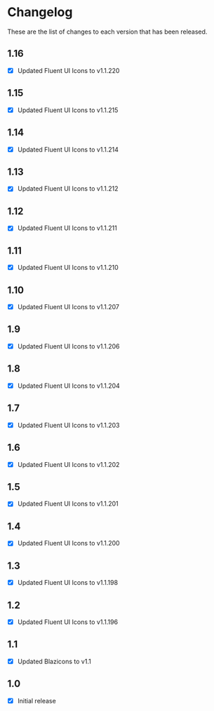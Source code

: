 # Changelog
These are the list of changes to each version that has been released.

## 1.16
- [x] Updated Fluent UI Icons to v1.1.220

## 1.15
- [x] Updated Fluent UI Icons to v1.1.215

## 1.14
- [x] Updated Fluent UI Icons to v1.1.214

## 1.13
- [x] Updated Fluent UI Icons to v1.1.212

## 1.12
- [x] Updated Fluent UI Icons to v1.1.211

## 1.11
- [x] Updated Fluent UI Icons to v1.1.210

## 1.10
- [x] Updated Fluent UI Icons to v1.1.207

## 1.9
- [x] Updated Fluent UI Icons to v1.1.206

## 1.8
- [x] Updated Fluent UI Icons to v1.1.204

## 1.7
- [x] Updated Fluent UI Icons to v1.1.203

## 1.6
- [x] Updated Fluent UI Icons to v1.1.202

## 1.5
- [x] Updated Fluent UI Icons to v1.1.201

## 1.4
- [x] Updated Fluent UI Icons to v1.1.200

## 1.3
- [x] Updated Fluent UI Icons to v1.1.198

## 1.2
- [x] Updated Fluent UI Icons to v1.1.196

## 1.1
- [x] Updated Blazicons to v1.1

## 1.0
- [x] Initial release